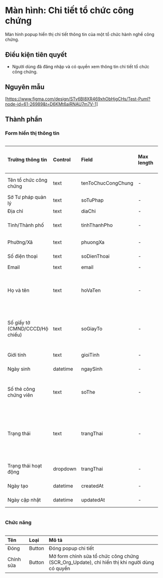 # Màn hình: Chi tiết tổ chức công chứng
Màn hình popup hiển thị chi tiết thông tin của một tổ chức hành nghề công chứng.

## Điều kiện tiên quyết
- Người dùng đã đăng nhập và có quyền xem thông tin chi tiết tổ chức công chứng.

## Nguyên mẫu
[https://www.figma.com/design/STv6BI8XR469xhObHjgCHs/Test-Puml?node-id=61-26989&t=D6KMt6aiRNAU7m7V-1]

## Thành phần

### Form hiển thị thông tin

<div style="overflow-x:auto">

| Trường thông tin       | Control | Field              | Max length | Bắt buộc (Y/N) | Giá trị mặc định | Cho phép sửa (Y/N) | Mô tả                                                                                   |
|:-----------------------|:--------|:-------------------|:-----------|:---------------|:-----------------|:-------------------|:----------------------------------------------------------------------------------------|
| Tên tổ chức công chứng | text    | tenToChucCongChung | -          | -              |                  | N                  | Tên của tổ chức hành nghề công chứng                                                    |
| Sở Tư pháp quản lý     | text    | soTuPhap           | -          | -              |                  | N                  | Tên Sở Tư pháp quản lý                                                                  |
| Địa chỉ                | text    | diaChi             | -          | -              |                  | N                  | Địa chỉ trụ sở chính                                                                    |
| Tỉnh/Thành phố         | text    | tinhThanhPho       | -          | -              |                  | N                  | Tỉnh/Thành phố nơi tổ chức công chứng hoạt động                                         |
| Phường/Xã              | text    | phuongXa           | -          | -              |                  | N                  | Phường/Xã thuộc địa chỉ tổ chức                                                         |
| Số điện thoại          | text    | soDienThoai        | -          | -              |                  | N                  | Thông tin số điện thoại liên hệ                                                         |
| Email                  | text    | email              | -          | -              |                  | N                  | Email liên hệ                                                                           |
| Họ và tên              | text    | hoVaTen            | -          | -              |                  | N                  | Hiển thị tên công chứng viên trưởng VP (tìm từ ENT_CongChungVien theo truongVanPhongId) |
| Số giấy tờ (CMND/CCCD/Hộ chiếu) | text     | soGiayTo       | -          | Y              | -                  | Thông tin giấy tờ định danh |
| Giới tính                       | text     | gioiTinh       | -          | -              | -                  | Giới tính                   |
| Ngày sinh                       | datetime | ngaySinh       | -          | -              | -                  | Ngày sinh                   |
| Số thẻ công chứng viên     | text    | soThe                 | -          | -              | -                  | Số hiệu thẻ hành nghề             |
| Trạng thái                 | text    | trangThai             | -          | -              | -                  | Trạng thái hoạt động của công chứng viên              |
| Trạng thái hoạt động   | dropdown | trangThai          | -          | -              | -                | N                  | Trạng thái: Đang hoạt động, Chờ thành lập, Giải thể, …                    |
| Ngày tạo               | datetime | createdAt          | -          | -              | -                | N                  | Ngày bản ghi được tạo                                                     |
| Ngày cập nhật          | datetime | updatedAt          | -          | -              | -                | N                  | Ngày cập nhật gần nhất                                                    |

</div>

### Chức năng
<div style="overflow-x:auto">

| Tên       | Loại   | Mô tả                                                                                       |
|:----------|:-------|:--------------------------------------------------------------------------------------------|
| Đóng      | Button | Đóng popup chi tiết                                                                         |
| Chỉnh sửa | Button | Mở form chỉnh sửa tổ chức công chứng (SCR_Org_Update), chỉ hiển thị khi người dùng có quyền |

</div>
